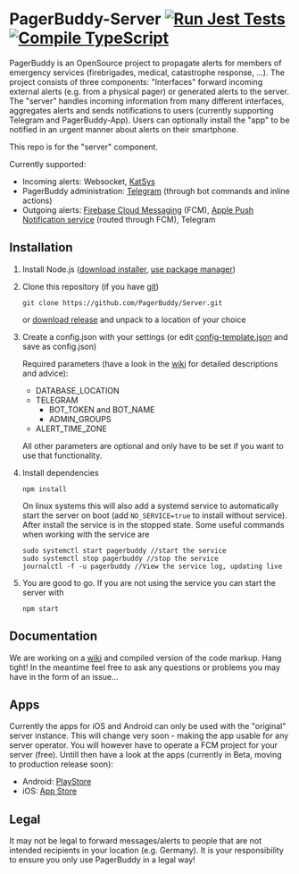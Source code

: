 # PagerBuddy-Server [![Run Jest Tests](https://github.com/PagerBuddy/Server/actions/workflows/run_tests.yml/badge.svg)](https://github.com/PagerBuddy/Server/actions/workflows/run_tests.yml) [![Compile TypeScript](https://github.com/PagerBuddy/Server/actions/workflows/tsc.yml/badge.svg)](https://github.com/PagerBuddy/Server/actions/workflows/tsc.yml)

PagerBuddy is an OpenSource project to propagate alerts for members of emergency services (firebrigades, medical, catastrophe response, ...). The project consists of three components: "Interfaces" forward incoming external alerts (e.g. from a physical pager) or generated alerts to the server. The "server" handles incoming information from many different interfaces, aggregates alerts and sends notifications to users (currently supporting Telegram and PagerBuddy-App). Users can optionally install the "app" to be notified in an urgent manner about alerts on their smartphone.

This repo is for the "server" component.

Currently supported:
* Incoming alerts: Websocket, [KatSys](https://www.fuf-frey.de/katsys/)
* PagerBuddy administration: [Telegram](https://telegram.org/) (through bot commands and inline actions)
* Outgoing alerts: [Firebase Cloud Messaging](https://firebase.google.com/docs/cloud-messaging) (FCM), [Apple Push Notification service](https://developer.apple.com/documentation/usernotifications) (routed through FCM), Telegram

## Installation

1. Install Node.js ([download installer](https://nodejs.org/en/download/), [use package manager](https://nodejs.org/en/download/package-manager/))

2. Clone this repository (if you have [git](https://git-scm.com/downloads))
   ```
   git clone https://github.com/PagerBuddy/Server.git
   ```
   or [download release](https://github.com/PagerBuddy/Server/releases/latest) and unpack to a location of your choice

3. Create a config.json with your settings (or edit [config-template.json](https://github.com/PagerBuddy/Server/blob/main/config-template.json) and save as config.json)

   Required parameters (have a look in the [wiki](https://github.com/PagerBuddy/Server/wiki/Configuration) for detailed descriptions and advice):
   * DATABASE_LOCATION
   * TELEGRAM
      * BOT_TOKEN and BOT_NAME
      * ADMIN_GROUPS
   * ALERT_TIME_ZONE
   
   All other parameters are optional and only have to be set if you want to use that functionality.

4. Install dependencies
   ```
   npm install
   ```
   On linux systems this will also add a systemd service to automatically start the server on boot (add ```NO_SERVICE=true``` to install without service). After install the service is in the stopped state. Some useful commands when working with the service are
      ```
      sudo systemctl start pagerbuddy //start the service
      sudo systemctl stop pagerbuddy //stop the service
      journalctl -f -u pagerbuddy //View the service log, updating live
      ```
5. You are good to go. If you are not using the service you can start the server with
   ```
   npm start
   ```

## Documentation
We are working on a [wiki](https://github.com/PagerBuddy/Server/wiki) and compiled version of the code markup. Hang tight!
In the meantime feel free to ask any questions or problems you may have in the form of an issue...

## Apps
Currently the apps for iOS and Android can only be used with the "original" server instance. This will change very soon - making the app usable for any server operator. You will however have to operate a FCM project for your server (free). Untill then have a look at the apps (currently in Beta, moving to production release soon):
* Android: [PlayStore](https://play.google.com/store/apps/details?id=de.bartunik.pagerbuddy&hl=en&gl=US)
* iOS: [App Store](https://apps.apple.com/us/app/pagerbuddy/id1607587265)

## Legal
It may not be legal to forward messages/alerts to people that are not intended recipients in your location (e.g. Germany). It is your responsibility to ensure you only use PagerBuddy in a legal way!
